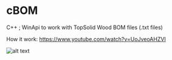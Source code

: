# cBOM
C++ ; 
WinApi to work with TopSolid Wood BOM files (.txt files)

How it work:
https://www.youtube.com/watch?v=UoJveoAHZVI

![alt text](https://github.com/binariusO1/cBOM/blob/to/image.jpg?raw=true)
